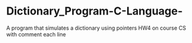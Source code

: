 # Dictionary_Program-C-Language-
A program that simulates a dictionary using pointers
HW4 on course CS
with comment each line
